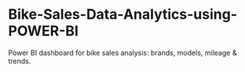 # Bike-Sales-Data-Analytics-using-POWER-BI
Power BI dashboard for bike sales analysis: brands, models, mileage &amp; trends.
